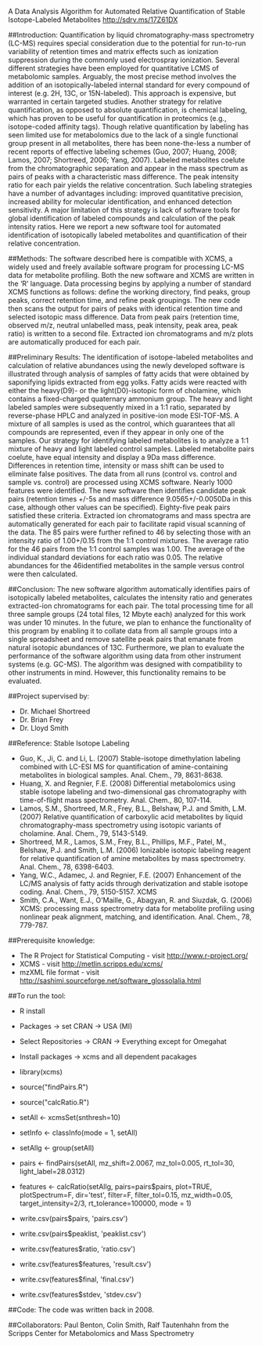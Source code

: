 A Data Analysis Algorithm for Automated Relative Quantification of Stable Isotope-Labeled Metabolites
http://sdrv.ms/17Z61DX


##Introduction:
Quantification by liquid chromatography-mass spectrometry (LC-MS) requires special consideration due to the potential for run-to-run variability of retention times and matrix effects such as ionization suppression during the commonly used electrospray ionization. Several different strategies have been employed for quantitative LCMS of metabolomic samples. Arguably, the most precise method involves the addition of an isotopically-labeled internal standard for every compound of interest (e.g. 2H, 13C, or 15N-labeled). This approach is expensive, but warranted in certain targeted studies. Another strategy for relative quantification, as opposed to absolute quantification, is chemical labeling, which has proven to be useful for quantification in proteomics (e.g., isotope-coded affinity tags). Though relative quantification by labeling has seen limited use for metabolomics due to the lack of a single functional group present in all metabolites, there has been none-the-less a number of recent reports of effective labeling schemes (Guo, 2007; Huang, 2008; Lamos, 2007; Shortreed, 2006; Yang, 2007). Labeled metabolites coelute from the chromatographic separation and appear in the mass spectrum as pairs of peaks with a characteristic mass difference. The peak intensity ratio for each pair yields the relative concentration. Such labeling strategies have a number of advantages including: improved quantitative precision, increased ability for molecular identification, and enhanced detection sensitivity. A major limitation of this strategy is lack of software tools for global identification of labeled compounds and calculation of the peak intensity ratios. Here we report a new software tool for automated identification of isotopically labeled metabolites and quantification of their relative concentration.

##Methods:
The software described here is compatible with XCMS, a widely used and freely available software program for processing LC-MS data for metabolite profiling. Both the new software and XCMS are written in the ‘R’ language. Data processing begins by applying a number of standard XCMS functions as follows: define the working directory, find peaks, group peaks, correct retention time, and refine peak groupings. The new code then scans the output for pairs of peaks with identical retention time and selected isotopic mass difference. Data from peak pairs (retention time, observed m/z, neutral unlabelled mass, peak intensity, peak area, peak ratio) is written to a second file. Extracted ion chromatograms and m/z plots are automatically produced for each pair.

##Preliminary Results:
The identification of isotope-labeled metabolites and calculation of relative abundances using the newly developed software is illustrated through analysis of samples of fatty acids that were obtained by saponifying lipids extracted from egg yolks. Fatty acids were reacted with either the heavy(D9)- or the light(D0)-isotopic form of cholamine, which contains a fixed-charged quaternary ammonium group. The heavy and light labeled samples were subsequently mixed in a 1:1 ratio, separated by reverse-phase HPLC and analyzed in positive-ion mode ESI-TOF-MS. A mixture of all samples is used as the control, which guarantees that all compounds are represented, even if they appear in only one of the samples. Our strategy for identifying labeled metabolites is to analyze a 1:1 mixture of heavy and light labeled control samples. Labeled metabolite pairs coelute, have equal intensity and display a 9Da mass difference. Differences in retention time, intensity or mass shift can be used to eliminate false positives. The data from all runs (control vs. control and sample vs. control) are processed using XCMS software. Nearly 1000 features were identified. The new software then identifies candidate peak pairs (retention times +/-5s and mass difference 9.0565+/-0.0050Da in this case, although other values can be specified). Eighty-five peak pairs satisfied these criteria. Extracted ion chromatograms and mass spectra are automatically generated for each pair to facilitate rapid visual scanning of the data. The 85 pairs were further refined to 46 by selecting those with an intensity ratio of 1.00+/0.15 from the 1:1 control mixtures. The average ratio for the 46 pairs from the 1:1 control samples was 1.00. The average of the individual standard deviations for each ratio was 0.05. The relative abundances for the 46identified metabolites in the sample versus control were then calculated.

##Conclusion:
The new software algorithm automatically identifies pairs of isotopically labeled metabolites, calculates the intensity ratio and generates extracted-ion chromatograms for each pair. The total processing time for all three sample groups (24 total files, 12 Mbyte each) analyzed for this work was under 10 minutes. In the future, we plan to enhance the functionality of this program by enabling it to collate data from all sample groups into a single spreadsheet and remove satellite peak pairs that emanate from natural isotopic abundances of 13C. Furthermore, we plan to evaluate the performance of the software algorithm using data from other instrument systems (e.g. GC-MS). The algorithm was designed with compatibility to other instruments in mind. However, this functionality remains to be evaluated.


##Project supervised by:
- Dr. Michael Shortreed
- Dr. Brian Frey
- Dr. Lloyd Smith


##Reference:
Stable Isotope Labeling
- Guo, K., Ji, C. and Li, L. (2007) Stable-isotope dimethylation labeling combined with LC-ESI MS for quantification of amine-containing metabolites in biological samples. Anal. Chem., 79, 8631-8638.
- Huang, X. and Regnier, F.E. (2008) Differential metabolomics using stable isotope labeling and two-dimensional gas chromatography with time-of-flight mass spectrometry. Anal. Chem., 80, 107-114.
- Lamos, S.M., Shortreed, M.R., Frey, B.L., Belshaw, P.J. and Smith, L.M. (2007) Relative quantification of carboxylic acid metabolites by liquid chromatography-mass spectrometry using isotopic variants of cholamine. Anal. Chem., 79, 5143-5149.
- Shortreed, M.R., Lamos, S.M., Frey, B.L., Phillips, M.F., Patel, M., Belshaw, P.J. and Smith, L.M. (2006) Ionizable isotopic labeling reagent for relative quantification of amine metabolites by mass spectrometry. Anal. Chem., 78, 6398-6403.
- Yang, W.C., Adamec, J. and Regnier, F.E. (2007) Enhancement of the LC/MS analysis of fatty acids through derivatization and stable isotope coding. Anal. Chem., 79, 5150-5157.
XCMS
- Smith, C.A., Want, E.J., O'Maille, G., Abagyan, R. and Siuzdak, G. (2006) XCMS: processing mass spectrometry data for metabolite profiling using nonlinear peak alignment, matching, and identification. Anal. Chem., 78, 779-787.


##Prerequisite knowledge:
- The R Project for Statistical Computing - visit http://www.r-project.org/
- XCMS - visit http://metlin.scripps.edu/xcms/
- mzXML file format - visit http://sashimi.sourceforge.net/software_glossolalia.html


##To run the tool:
- R install
- Packages -> set CRAN -> USA (MI)
- Select Repositories -> CRAN -> Everything except for Omegahat
- Install packages -> xcms and all dependent pacakages

- library(xcms)
- source("findPairs.R")
- source("calcRatio.R")
- setAll     <- xcmsSet(snthresh=10)
- setInfo    <- classInfo(mode = 1, setAll)
- setAllg    <- group(setAll)
- pairs      <- findPairs(setAll, mz_shift=2.0067, mz_tol=0.005, rt_tol=30, light_label=28.0312)
- features   <- calcRatio(setAllg, pairs=pairs$pairs, plot=TRUE, plotSpectrum=F, dir='test', filter=F, filter_tol=0.15, mz_width=0.05, target_intensity=2/3, rt_tolerance=100000, mode = 1)
- write.csv(pairs$pairs,       'pairs.csv')
- write.csv(pairs$peaklist,    'peaklist.csv')
- write.csv(features$ratio,    'ratio.csv')
- write.csv(features$features, 'result.csv')
- write.csv(features$final,    'final.csv')
- write.csv(features$stdev,    'stdev.csv')


##Code:
The code was written back in 2008.


##Collaborators:
Paul Benton, Colin Smith, Ralf Tautenhahn from the Scripps Center for Metabolomics and Mass Spectrometry
